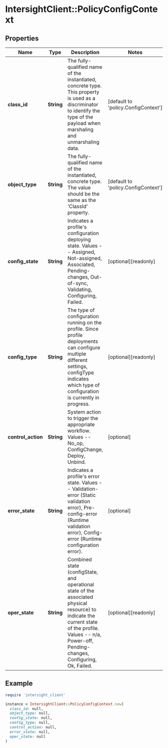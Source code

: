 # IntersightClient::PolicyConfigContext

## Properties

| Name | Type | Description | Notes |
| ---- | ---- | ----------- | ----- |
| **class_id** | **String** | The fully-qualified name of the instantiated, concrete type. This property is used as a discriminator to identify the type of the payload when marshaling and unmarshaling data. | [default to &#39;policy.ConfigContext&#39;] |
| **object_type** | **String** | The fully-qualified name of the instantiated, concrete type. The value should be the same as the &#39;ClassId&#39; property. | [default to &#39;policy.ConfigContext&#39;] |
| **config_state** | **String** | Indicates a profile&#39;s configuration deploying state. Values -- Assigned, Not-assigned, Associated, Pending-changes, Out-of-sync, Validating, Configuring, Failed. | [optional][readonly] |
| **config_type** | **String** | The type of configuration running on the profile. Since profile deployments can configure multiple different settings, configType indicates which type of configuration is currently in progress. | [optional][readonly] |
| **control_action** | **String** | System action to trigger the appropriate workflow. Values -- No_op, ConfigChange, Deploy, Unbind. | [optional] |
| **error_state** | **String** | Indicates a profile&#39;s error state. Values -- Validation-error (Static validation error), Pre-config-error (Runtime validation error), Config-error (Runtime configuration error). | [optional] |
| **oper_state** | **String** | Combined state (configState, and operational state of the associated physical resource) to indicate the current state of the profile. Values -- n/a, Power-off, Pending-changes, Configuring, Ok, Failed. | [optional][readonly] |

## Example

```ruby
require 'intersight_client'

instance = IntersightClient::PolicyConfigContext.new(
  class_id: null,
  object_type: null,
  config_state: null,
  config_type: null,
  control_action: null,
  error_state: null,
  oper_state: null
)
```

